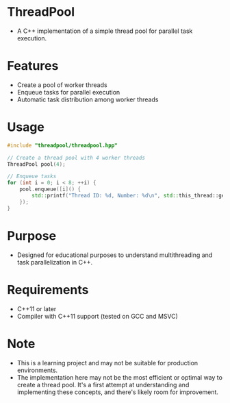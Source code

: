# ThreadPool
- A C++ implementation of a simple thread pool for parallel task execution.

# Features
- Create a pool of worker threads
- Enqueue tasks for parallel execution
- Automatic task distribution among worker threads

# Usage
```cpp
#include "threadpool/threadpool.hpp"

// Create a thread pool with 4 worker threads
ThreadPool pool(4);

// Enqueue tasks
for (int i = 0; i < 8; ++i) {
    pool.enqueue([i]() { 
        std::printf("Thread ID: %d, Number: %d\n", std::this_thread::get_id(), i);
    });
}
```

# Purpose
- Designed for educational purposes to understand multithreading and task parallelization in C++.

# Requirements
- C++11 or later
- Compiler with C++11 support (tested on GCC and MSVC)

# Note
- This is a learning project and may not be suitable for production environments.
- The implementation here may not be the most efficient or optimal way to create a thread pool. It's a first attempt at understanding and implementing these concepts, and there's likely room for improvement.
